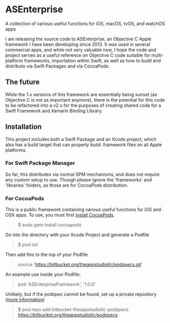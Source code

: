 # ASEnterprise #

A collection of various useful functions for iOS, macOS, tvOS, and watchOS apps

I am releasing the source code to ASEnterprise, an Objective C Apple framework I have been developing since 2013. It was used in several commercial apps, and while not very valuable now, I hope the code and project serves as a useful reference on Objective C code suitable for multi-platform frameworks, importation within Swift, as well as how to build and distribute via Swift Packages and via CocoaPods.

## The future ##

While the 1.x versions of this framework are essentially being sunset (as Objective C is not as important anymore), there is the potential for this code to be refactored into a v2.x for the purposes of creating shared code for a Swift Framework and Xamarin Binding Library.

## Installation ##

This project includes both a Swift Package and an Xcode project, which also has a build target that can properly build .framework files on all Apple platforms.

### For Swift Package Manager ###

So far, this distributes via normal SPM mechanisms, and does not require any custom setup to use. Though please ignore the 'frameworks' and 'libraries' folders, as those are for CocoaPods distribution.

### For CocoaPods ###

This is a public framework containing various useful functions for iOS and OSX apps. To use, you must first [install CocoaPods](http://guides.cocoapods.org/using/getting-started.html).

> $ sudo gem install cocoapods

Go into the directory with your Xcode Project and generate a Podfile

> $ pod init

Then add this to the top of your Podfile

> source 'https://bitbucket.org/theappstudiollc/podspecs.git'

An example use inside your Podfile:

> pod 'ASEnterpriseFramework', '1.0.0'

Unlikely, but if the podspec cannot be found, set up a private repository ([more information](http://guides.cocoapods.org/making/private-cocoapods.html))

> $ pod repo add bitbucket-theappstudiollc-podspecs https://bitbucket.org/theappstudiollc/podspecs
